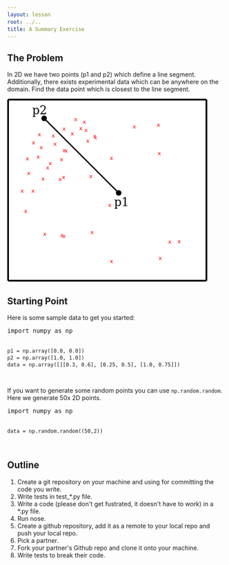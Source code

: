 ```yaml
---
layout: lesson
root: ../..
title: A Summary Exercise
---
```


## The Problem

In 2D we have two points (p1 and p2) which define a line segment. Additionally, there exists experimental data which can be anywhere on the domain. Find the data point which is closest to the line segment.

<img src="points.png" alt="Find the nearest point to the line segment."/>


## Starting Point

Here is some sample data to get you started:

<div class="in">
<pre>import numpy as np

    p1 = np.array([0.0, 0.0])
    p2 = np.array([1.0, 1.0])
    data = np.array([][0.3, 0.6], [0.25, 0.5], [1.0, 0.75]])
</pre>
</div>

If you want to generate some random points you can use `np.random.random`. Here we generate 50x 2D points.

<div class="in">
<pre>import numpy as np

    data = np.random.random((50,2))

</pre>
</div>


## Outline

1.  Create a git repository on your machine and using for committing the code you write.
2.  Write tests in test_*.py file.
3.  Write a code (please don't get fustrated, it doesn't have to work) in a *.py file.
4.  Run nose.
5.  Create a github repository, add it as a remote to your local repo and push your local repo.
6.  Pick a partner.
7.  Fork your partner's Github repo and clone it onto your machine.
8.  Write tests to break their code.
